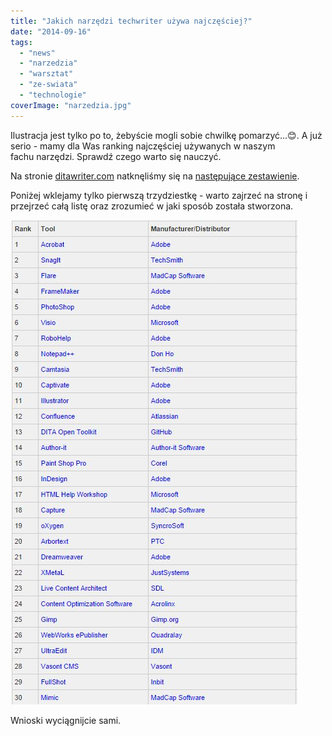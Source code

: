 ```yaml
---
title: "Jakich narzędzi techwriter używa najczęściej?"
date: "2014-09-16"
tags:
  - "news"
  - "narzedzia"
  - "warsztat"
  - "ze-swiata"
  - "technologie"
coverImage: "narzedzia.jpg"
---
```


Ilustracja jest tylko po to, żebyście mogli sobie chwilkę pomarzyć...😊. A już
serio - mamy dla Was ranking najczęściej używanych w naszym fachu narzędzi.
Sprawdź czego warto się nauczyć.

Na stronie [ditawriter.com](http://www.ditawriter.com/) natknęliśmy się na
[następujące zestawienie](http://www.ditawriter.com/which-tech-writing-tools-are-the-most-used/).

Poniżej wklejamy tylko pierwszą trzydziestkę - warto zajrzeć na stronę i
przejrzeć całą listę oraz zrozumieć w jaki sposób została stworzona.

[![TechWritingToolsRanking](images/TechWritingToolsRanking.jpg)](http://techwriter.pl/wp-content/uploads/2014/09/TechWritingToolsRanking.jpg)

Wnioski wyciągnijcie sami.
